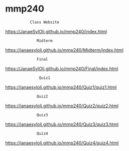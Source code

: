 # mmp240
               Class Website
https://JanaeSylOli.github.io/mmp240/index.html

                  Midterm
https://janaesyloli.github.io/mmp240/Midterm/index.html

                  Final
 https://JanaeSylOli.github.io/mmp240/Final/index.html

                   Quiz1
https://janaesyloli.github.io/mmp240/Quiz1/quiz1.html

                  Quiz2
https://janaesyloli.github.io/mmp240/Quiz2/quiz2.html

                  Quiz3
https://janaesyloli.github.io/mmp240/Quiz3/quiz3.html

                  Quiz4
https://janaesyloli.github.io/mmp240/Quiz4/quiz4.html




